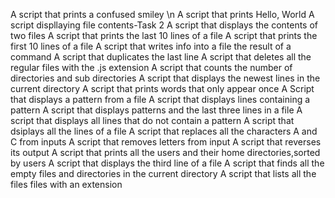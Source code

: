 A script that prints a confused smiley \n
A script that prints Hello, World
A script displlaying file contents-Task 2
A script that displays the contents of two files
A script that prints the last 10 lines of a file
A script that prints the first 10 lines of a file
A script that writes info into a file the result of a command
A script that duplicates the last line
A script that deletes all the regular files with the .js extension
A script that counts the number of directories and sub directories
A script that displays the newest lines in the current directory
A script that prints words that only appear once
A Script that displays a pattern from a file
A script that displays lines containing a pattern
A script that displays patterns and the last three lines in a file
A script that displays all lines that do not contain a pattern
A script that dsiplays all the lines of a file
A script that replaces all the characters A and C from inputs
A script that removes letters from input
A script that reverses its output
A script that prints all the users and their home directories,sorted by users
A script that displays the third line of a file
A script that finds all the empty files and directories in the current directory
A script that lists all the files files with an extension
